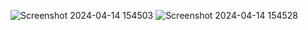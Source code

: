 ![Screenshot 2024-04-14 154503](https://github.com/kishangowda27/blog-website/assets/133563993/8689b4a6-1a47-4819-b9d7-6d6ed086a593)
![Screenshot 2024-04-14 154528](https://github.com/kishangowda27/blog-website/assets/133563993/74c12f14-7942-4c9d-bcee-be2b5f84d963)
